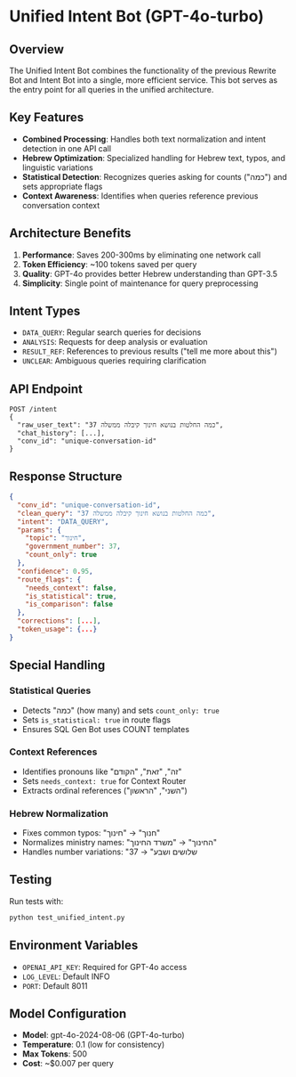 # Unified Intent Bot (GPT-4o-turbo)

## Overview

The Unified Intent Bot combines the functionality of the previous Rewrite Bot and Intent Bot into a single, more efficient service. This bot serves as the entry point for all queries in the unified architecture.

## Key Features

- **Combined Processing**: Handles both text normalization and intent detection in one API call
- **Hebrew Optimization**: Specialized handling for Hebrew text, typos, and linguistic variations
- **Statistical Detection**: Recognizes queries asking for counts ("כמה") and sets appropriate flags
- **Context Awareness**: Identifies when queries reference previous conversation context

## Architecture Benefits

1. **Performance**: Saves 200-300ms by eliminating one network call
2. **Token Efficiency**: ~100 tokens saved per query
3. **Quality**: GPT-4o provides better Hebrew understanding than GPT-3.5
4. **Simplicity**: Single point of maintenance for query preprocessing

## Intent Types

- `DATA_QUERY`: Regular search queries for decisions
- `ANALYSIS`: Requests for deep analysis or evaluation
- `RESULT_REF`: References to previous results ("tell me more about this")
- `UNCLEAR`: Ambiguous queries requiring clarification

## API Endpoint

```
POST /intent
{
  "raw_user_text": "כמה החלטות בנושא חינוך קיבלה ממשלה 37",
  "chat_history": [...],
  "conv_id": "unique-conversation-id"
}
```

## Response Structure

```json
{
  "conv_id": "unique-conversation-id",
  "clean_query": "כמה החלטות בנושא חינוך קיבלה ממשלה 37",
  "intent": "DATA_QUERY",
  "params": {
    "topic": "חינוך",
    "government_number": 37,
    "count_only": true
  },
  "confidence": 0.95,
  "route_flags": {
    "needs_context": false,
    "is_statistical": true,
    "is_comparison": false
  },
  "corrections": [...],
  "token_usage": {...}
}
```

## Special Handling

### Statistical Queries
- Detects "כמה" (how many) and sets `count_only: true`
- Sets `is_statistical: true` in route flags
- Ensures SQL Gen Bot uses COUNT templates

### Context References
- Identifies pronouns like "זה", "זאת", "הקודם"
- Sets `needs_context: true` for Context Router
- Extracts ordinal references ("השני", "הראשון")

### Hebrew Normalization
- Fixes common typos: "חנוך" → "חינוך"
- Normalizes ministry names: "החינוך" → "משרד החינוך"
- Handles number variations: "שלושים ושבע" → 37

## Testing

Run tests with:
```bash
python test_unified_intent.py
```

## Environment Variables

- `OPENAI_API_KEY`: Required for GPT-4o access
- `LOG_LEVEL`: Default INFO
- `PORT`: Default 8011

## Model Configuration

- **Model**: gpt-4o-2024-08-06 (GPT-4o-turbo)
- **Temperature**: 0.1 (low for consistency)
- **Max Tokens**: 500
- **Cost**: ~$0.007 per query